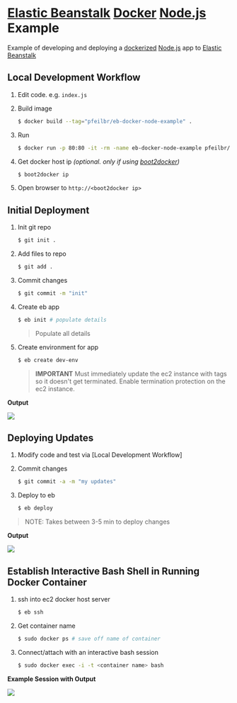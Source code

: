 
# [Elastic Beanstalk](http://aws.amazon.com/elasticbeanstalk/) [Docker](https://www.docker.com/) [Node.js](https://nodejs.org/) Example

Example of developing and deploying a [dockerized]((https://www.docker.com/)) [Node.js](https://nodejs.org/) app to [Elastic Beanstalk](http://aws.amazon.com/elasticbeanstalk/)

## Local Development Workflow

1. Edit code. e.g. `index.js`
2. Build image

	```bash
	$ docker build --tag="pfeilbr/eb-docker-node-example" .
	```

3. Run

	```bash
	$ docker run -p 80:80 -it -rm -name eb-docker-node-example pfeilbr/eb-docker-node-example
	```

4. Get docker host ip *(optional.  only if using [boot2docker](http://boot2docker.io/))*

	```bash
	$ boot2docker ip
	```

5. Open browser to `http://<boot2docker ip>`

## Initial Deployment

1. Init git repo

	```bash
	$ git init .
	```

2. Add files to repo 

	```bash
	$ git add .
	```

3. Commit changes

	```bash
	$ git commit -m "init"
	```

4. Create eb app

	```bash
	$ eb init # populate details
	```

	> Populate all details

5. Create environment for app

	```bash
	$ eb create dev-env
	```

	> **IMPORTANT** Must immediately update the ec2 instance with tags so it doesn't get terminated.  Enable termination protection on the ec2 instance.

**Output**

![](http://note.io/1ETb45Y)


## Deploying Updates

1. Modify code and test via [Local Development Workflow]
2. Commit changes

	```bash
	$ git commit -a -m "my updates"
	```

3. Deploy to eb

	```bash
	$ eb deploy
	```

> NOTE: Takes between 3-5 min to deploy changes

**Output**

![](http://note.io/1FFQXuL)

## Establish Interactive Bash Shell in Running Docker Container

1. ssh into ec2 docker host server

	```bash
	$ eb ssh
	```

2. Get container name

	```bash
	$ sudo docker ps # save off name of container
	```

3. Connect/attach with an interactive bash session

	```bash
	$ sudo docker exec -i -t <container name> bash
	```

**Example Session with Output**

![](http://note.io/1CYSlIH)
